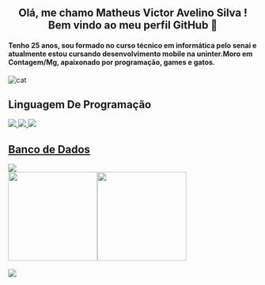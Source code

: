 <h2 align="center"> Olá, me chamo Matheus Victor Avelino Silva ! Bem vindo ao meu perfil GitHub 👋</h2>
<h4> Tenho 25 anos, sou formado no curso técnico em informática pelo senai e atualmente estou cursando desenvolvimento mobile na uninter.Moro em Contagem/Mg, apaixonado por programação, games e gatos.  </h4>

![cat](https://user-images.githubusercontent.com/40077913/198637624-936cfc72-8c84-4907-a1db-d88388128058.gif)

<h2>Linguagem De Programação</h2>
<a href="https://github.com/MatheusAvelinoSilva/Java"><img src="https://img.shields.io/badge/Python-3776AB?style=for-the-badge&logo=python&logoColor=white" target="_blank">   <img src="https://img.shields.io/badge/Arduino_IDE-00979D?style=for-the-badge&logo=arduino&logoColor=white" target="_blank">   <img src="https://img.shields.io/badge/Java-ED8B00?style=for-the-badge&logo=java&logoColor=white" target="_blank">   
  
<br>

<h2>Banco de Dados</h2>
<img src="https://img.shields.io/badge/MySQL-00000F?style=for-the-badge&logo=mysql&logoColor=white" target="_blank">
  
<br>
  
<div><a href="https://github.com/MatheusAvelinoSilva"><img height="180em" src="https://github-readme-stats.vercel.app/api/top-langs/?username=MatheusAvelinoSilva&layout=compact&langs_count=7&theme=dracula"/><img height="180em" src="https://github-readme-stats.vercel.app/api?username=MatheusAvelinoSilva&show_icons=true&theme=dracula&include_all_commits=true&count_private=true"/></div><br>
  

  
<img src="https://img.shields.io/badge/LinkedIn-0077B5?style=for-the-badge&logo=linkedin&logoColor=white" target="_blank"> 
  
